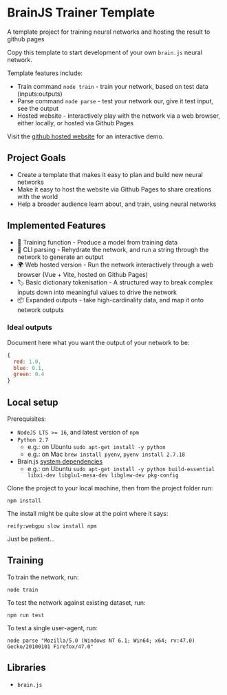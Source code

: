 # BrainJS Trainer Template

A template project for training neural networks and hosting the result to github pages

Copy this template to start development of your own `brain.js` neural network.

Template features include:
- Train command `node train` - train your network, based on test data (inputs:outputs)
- Parse command `node parse` - test your network our, give it test input, see the output
- Hosted website - interactively play with the network via a web browser, either locally, or hosted via Github Pages

Visit the [github hosted website](????) for an interactive demo.

## Project Goals

- Create a template that makes it easy to plan and build new neural networks
- Make it easy to host the website via Github Pages to share creations with the world
- Help a broader audience learn about, and train, using neural networks

## Implemented Features

- 💽 Training function - Produce a model from training data
- 🧠 CLI parsing - Rehydrate the network, and run a string through the network to generate an output
- 🌍 Web hosted version - Run the network interactively through a web browser (Vue + Vite, hosted on Github Pages)
- 🏷️ Basic dictionary tokenisation - A structured way to break complex inputs down into meaningful values to drive the network
- 📦 Expanded outputs - take high-cardinality data, and map it onto network outputs

### Ideal outputs

Document here what you want the output of your network to be:
```js
{
  red: 1.0,
  blue: 0.1,
  green: 0.4
}
```

## Local setup

Prerequisites:
- `NodeJS LTS >= 16`, and latest version of `npm`
- `Python 2.7`
  - e.g.: on Ubuntu `sudo apt-get install -y python`
  - e.g.: on Mac `brew install pyenv`, `pyenv install 2.7.18`
- Brain.js [system dependencies](https://github.com/BrainJS/brain.js#system-dependencies)
  - e.g.: on Ubuntu `sudo apt-get install -y python build-essential libxi-dev libglu1-mesa-dev libglew-dev pkg-config`

Clone the project to your local machine, then from the project folder run:
```
npm install
```

The install might be quite slow at the point where it says:
```
reify:webgpu slow install npm
```

Just be patient...

## Training

To train the network, run:
```
node train
```

To test the network against existing dataset, run:
```
npm run test
```

To test a single user-agent, run:
```
node parse "Mozilla/5.0 (Windows NT 6.1; Win64; x64; rv:47.0) Gecko/20100101 Firefox/47.0"
```

## Libraries

- `brain.js`